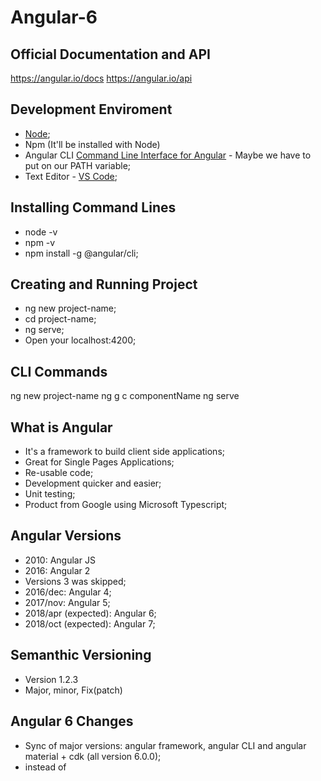 # Angular-6

## Official Documentation and API ##
https://angular.io/docs
https://angular.io/api

## Development Enviroment ##
* [Node](https://nodejs.org/en/download/);
* Npm (It'll be installed with Node)
* Angular CLI [Command Line Interface for Angular](https://cli.angular.io) - Maybe we have to put on our PATH variable;
* Text Editor - [VS Code](https://code.visualstudio.com/download);

## Installing Command Lines ##
- node -v
- npm -v
- npm install -g @angular/cli;

## Creating and Running Project ##
- ng new project-name;
- cd project-name;
- ng serve;
- Open your localhost:4200;

## CLI Commands ##
ng new project-name
ng g c componentName
ng serve

## What is Angular ##
* It's a framework to build client side applications;
* Great for Single Pages Applications;
* Re-usable code;
* Development quicker and easier;
* Unit testing;
* Product from Google using Microsoft Typescript;

## Angular Versions ##
* 2010: Angular JS
* 2016: Angular 2
* Versions 3 was skipped;
* 2016/dec: Angular 4;
* 2017/nov: Angular 5;
* 2018/apr (expected): Angular 6;
* 2018/oct (expected): Angular 7;

## Semanthic Versioning ##
- Version 1.2.3
- Major, minor, Fix(patch)

## Angular 6 Changes ##
- Sync of major versions: angular framework, angular CLI and angular material + cdk (all version 6.0.0);
- <ng-template> instead of <template>;
- Registering providers changed (Services), take a look [here](https://imgur.com/a/y4FKkHs);
- ngModelChange, take a look [here](https://imgur.com/a/yBPUOZS);

## Building Blocks ##
* Modules: features that can be split. For example, we can have a module to a normal user and a module to an admin user;
* Components: Controls a portions of the view on the browser (There is a root component or app component);
* Services: Classes that contains the business logic of our application;

## Building Blocks Summary ##
* Angular app: one or more modules;
* Module: one or more components and services;
* Components: HTML and class;
* Services: Business logic;

## Important Files ##
- package.json: Contains the dependencies that keeps our libraries working;
- node-modules folder: Place where the packages are installed;

## src Folder ##
- main.ts: main file;
- app/app.modules.ts: root module of your application;
- app/app.components.ts: root component;

## Placing Modules ##
- On main.ts, we can see AppModules is being called;
- On the app.module.ts, we can see that is calling our .html, and our .ts files;

main.ts >> app.module.ts >> app.components.ts

## Components ##
- html = html;
- class = typescript;
- metadata = information angular needs to decide if it's a component or a regular class;

## What happens when we create a Component ##
- New folder is created inside app folder;
- We can delete the test.component.spec.ts;
- app.module.ts is modified = imported new component, declarations refreshed;
- Now we have to call the tag that is defined on the new component to the main html view;
 
